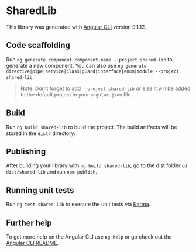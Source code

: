 # SharedLib

This library was generated with [Angular CLI](https://github.com/angular/angular-cli) version 9.1.12.

## Code scaffolding

Run `ng generate component component-name --project shared-lib` to generate a new component. You can also use `ng generate directive|pipe|service|class|guard|interface|enum|module --project shared-lib`.
> Note: Don't forget to add `--project shared-lib` or else it will be added to the default project in your `angular.json` file. 

## Build

Run `ng build shared-lib` to build the project. The build artifacts will be stored in the `dist/` directory.

## Publishing

After building your library with `ng build shared-lib`, go to the dist folder `cd dist/shared-lib` and run `npm publish`.

## Running unit tests

Run `ng test shared-lib` to execute the unit tests via [Karma](https://karma-runner.github.io).

## Further help

To get more help on the Angular CLI use `ng help` or go check out the [Angular CLI README](https://github.com/angular/angular-cli/blob/master/README.md).
